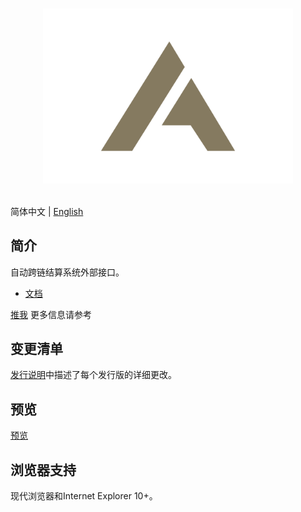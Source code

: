 <p align="center">
  <br>
  <img width="400" src="./src/assets/images/logo.svg" alt="logo of this repository">
  <br>
  <br>
</p>


简体中文 | [English](./README.md)

## 简介

自动跨链结算系统外部接口。

- [文档](https://github.com/oreshkindev/acss-frontend)


[推我](https://t.me/oreshkin_dev) 更多信息请参考


## 变更清单

[发行说明](https://github.com/oreshkindev/acss-frontend/releases)中描述了每个发行版的详细更改。


## 预览

[预览](https://cards.acss.tech/)


## 浏览器支持

现代浏览器和Internet Explorer 10+。